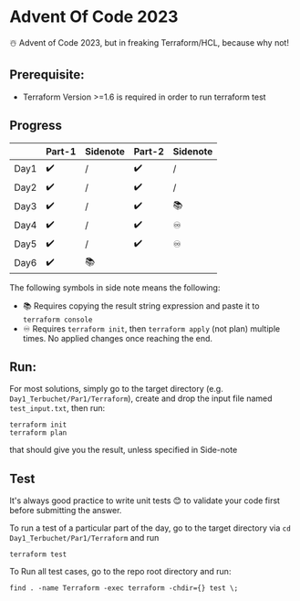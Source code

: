 # Advent Of Code 2023

☃️ Advent of Code 2023, but in freaking Terraform/HCL, because why not!

## Prerequisite: 

* Terraform Version >=1.6 is required in order to run terraform test

## Progress

|      	| Part-1 	| Sidenote 	| Part-2 	| Sidenote 	|
|------	|--------	|----------	|--------	|----------	|
| Day1 	| ✔️      	| /        	| ✔️      	| /        	|
| Day2 	| ✔️      	| /        	| ✔️      	| /        	|
| Day3 	| ✔️      	| /        	| ✔️      	| 📚        	|
| Day4 	| ✔️      	| /        	| ✔️      	| ♾️        	|
| Day5 	| ✔️      	| /        	| ✔️      	| ♾️        	|
| Day6 	| ✔️      	| 📚        	|        	|          	|


The following symbols in side note means the following:

* 📚 Requires copying the result string expression and paste it to `terraform console`
* ♾️ Requires `terraform init`, then `terraform apply` (not plan) multiple times. No applied changes once reaching the end.

## Run:

For most solutions, simply go to the target directory (e.g. `Day1_Terbuchet/Par1/Terraform`), create and drop the input file named `test_input.txt`, then run:

```
terraform init
terraform plan
```

that should give you the result, unless specified in Side-note

## Test

It's always good practice to write unit tests 😊 to validate your code first before submitting the answer.

To run a test of a particular part of the day, go to the target directory via `cd Day1_Terbuchet/Par1/Terraform` and run

```
terraform test
```

To Run all test cases, go to the repo root directory and run:

```
find . -name Terraform -exec terraform -chdir={} test \;
```